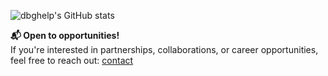 ![dbghelp's GitHub stats](https://github-readme-stats.vercel.app/api?username=dbghelp&show_icons=true&theme=merko)

**📬 Open to opportunities!**  
If you're interested in partnerships, collaborations, or career opportunities, feel free to reach out: [contact](https://github.com/dbghelp/dbghelp/discussions/1)
